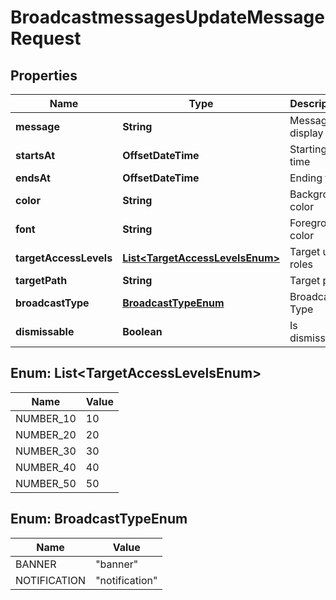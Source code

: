 

# BroadcastmessagesUpdateMessageRequest


## Properties

| Name | Type | Description | Notes |
|------------ | ------------- | ------------- | -------------|
|**message** | **String** | Message to display |  [optional] |
|**startsAt** | **OffsetDateTime** | Starting time |  [optional] |
|**endsAt** | **OffsetDateTime** | Ending time |  [optional] |
|**color** | **String** | Background color |  [optional] |
|**font** | **String** | Foreground color |  [optional] |
|**targetAccessLevels** | [**List&lt;TargetAccessLevelsEnum&gt;**](#List&lt;TargetAccessLevelsEnum&gt;) | Target user roles |  [optional] |
|**targetPath** | **String** | Target path |  [optional] |
|**broadcastType** | [**BroadcastTypeEnum**](#BroadcastTypeEnum) | Broadcast Type |  [optional] |
|**dismissable** | **Boolean** | Is dismissable |  [optional] |



## Enum: List&lt;TargetAccessLevelsEnum&gt;

| Name | Value |
|---- | -----|
| NUMBER_10 | 10 |
| NUMBER_20 | 20 |
| NUMBER_30 | 30 |
| NUMBER_40 | 40 |
| NUMBER_50 | 50 |



## Enum: BroadcastTypeEnum

| Name | Value |
|---- | -----|
| BANNER | &quot;banner&quot; |
| NOTIFICATION | &quot;notification&quot; |



